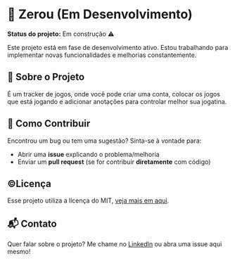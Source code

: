 # 🚧 Zerou (Em Desenvolvimento)

**Status do projeto:** Em construção ⚠️

Este projeto está em fase de desenvolvimento ativo. Estou trabalhando para implementar novas funcionalidades e melhorias constantemente.

## 📌 Sobre o Projeto

É um tracker de jogos, onde você pode criar uma conta, colocar os jogos que está jogando e adicionar anotações para controlar melhor sua jogatina.

## 🤝 Como Contribuir

Encontrou um bug ou tem uma sugestão? Sinta-se à vontade para:

- Abrir uma **issue** explicando o problema/melhoria
- Enviar um **pull request** (se for contribuir **diretamente** com código)

## ©️Licença

Esse projeto utiliza a licença do MIT, [veja mais em aqui](./LICENSE).

## 📬 Contato

Quer falar sobre o projeto? Me chame no [LinkedIn](https://www.linkedin.com/in/paulopbi/) ou abra uma issue aqui mesmo!
